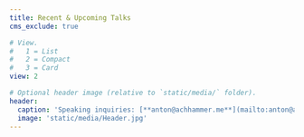 ```yaml
---
title: Recent & Upcoming Talks
cms_exclude: true

# View.
#   1 = List
#   2 = Compact
#   3 = Card
view: 2

# Optional header image (relative to `static/media/` folder).
header:
  caption: 'Speaking inquiries: [**anton@achhammer.me**](mailto:anton@achhammer.me)'
  image: 'static/media/Header.jpg'
---
```

